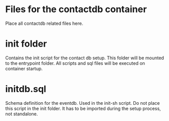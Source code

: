 # Files for the contactdb container

Place all contactdb related files here.

# init folder

Contains the init script for the contact db setup.
This folder will be mounted to the entrypoint folder. All scripts and sql files
will be executed on container startup.

# initdb.sql

Schema definition for the eventdb. Used in the init-sh script.
Do not place this script in the init folder. It has to be imported during the
setup process, not standalone.
